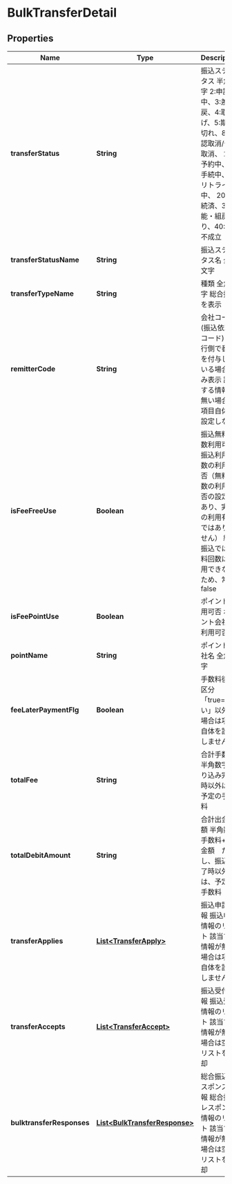 
# BulkTransferDetail

## Properties
Name | Type | Description | Notes
------------ | ------------- | ------------- | -------------
**transferStatus** | **String** | 振込ステータス 半角数字 2:申請中、3:差戻、4:取下げ、5:期限切れ、8:承認取消/予約取消、 11:予約中、12:手続中、13:リトライ中、 20:手続済、30:不能・組戻あり、40:手続不成立  |  [optional]
**transferStatusName** | **String** | 振込ステータス名 全角文字  |  [optional]
**transferTypeName** | **String** | 種類 全角文字 総合振込　を表示  |  [optional]
**remitterCode** | **String** | 会社コード(振込依頼人コード) 銀行側で番号を付与している場合のみ表示 該当する情報が無い場合は項目自体を設定しない  |  [optional]
**isFeeFreeUse** | **Boolean** | 振込無料回数利用可否 振込利用回数の利用可否（無料回数の利用可否の設定であり、実際の利用有無ではありません） 総合振込では無料回数は利用できないため、常にfalse  |  [optional]
**isFeePointUse** | **Boolean** | ポイント利用可否 ポイント会社の利用可否  |  [optional]
**pointName** | **String** | ポイント会社名 全角文字  |  [optional]
**feeLaterPaymentFlg** | **Boolean** | 手数料後払区分 「true&#x3D;後払い」以外の場合は項目自体を設定しません  |  [optional]
**totalFee** | **String** | 合計手数料 半角数字 振り込み完了時以外は、予定の手数料  |  [optional]
**totalDebitAmount** | **String** | 合計出金金額 半角数字 手数料+振込金額　ただし、振込完了時以外は、予定の手数料  |  [optional]
**transferApplies** | [**List&lt;TransferApply&gt;**](TransferApply.md) | 振込申請情報 振込申請情報のリスト 該当する情報が無い場合は項目自体を設定しません  |  [optional]
**transferAccepts** | [**List&lt;TransferAccept&gt;**](TransferAccept.md) | 振込受付情報 振込受付情報のリスト 該当する情報が無い場合は空のリストを返却  |  [optional]
**bulktransferResponses** | [**List&lt;BulkTransferResponse&gt;**](BulkTransferResponse.md) | 総合振込レスポンス情報 総合振込レスポンス情報のリスト 該当する情報が無い場合は空のリストを返却  |  [optional]




